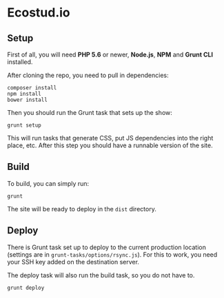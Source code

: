 # Ecostud.io

## Setup

First of all, you will need **PHP 5.6** or newer, **Node.js**, **NPM** and **Grunt CLI** installed.

After cloning the repo, you need to pull in dependencies:

```shell
composer install
npm install
bower install
```

Then you should run the Grunt task that sets up the show:

```shell
grunt setup
```

This will run tasks that generate CSS, put JS dependencies into the right place, etc. After this step you should have a runnable version of the site.

## Build

To build, you can simply run:

```shell
grunt
```

The site will be ready to deploy in the `dist` directory.

## Deploy

There is Grunt task set up to deploy to the current production location (settings are in `grunt-tasks/options/rsync.js`). For this to work, you need your SSH key added on the destination server.

The deploy task will also run the build task, so you do not have to.

```shell
grunt deploy
```

## Project structure

The server side uses a very simple PHP setup, with **Klein** as a router. Templates are stored in **Mustache** format. There is no database, most information can be directly found in the templates.

The team list on the front page is generated from the data found in `data.php`.

### CSS

**Stylus** is used as a preprocessor, files are stored in the `style` directory. Generated CSS will be stored as `css/main.css`.

There is a Grunt task that you can run to watch for changes in your Stylus files. Whenever you save a Stylus file in your editor, the CSS will be automatically generated. For this to work, you need to run:

```shell
grunt watch
```

If you only want to generate CSS once without watching for changes, you can also use:

```shell
grunt stylus
```

The inclusion order of Stylus files is defined in `stylus/index.styl`.

### Fonts

Fonts are stored in the `fonts` directory. They are generated with FontSquirrel and included in `style/fonts.styl`.

There is an icon font (`fonts/icomoon.*`) that was generated with Icomoon. The `fonts/selection.json` file can be imported to the Icomoon app, icons can be added and new font files saved. Don't forget to add the new `selection.json` to the repo and edit `style/icons.styl` with the new icon definitions (the format is different from the CSS file generated by Icomoon, so you have to transform it).

### Images

Images are stored in the `image` directory.

Android avatars, generated on https://androidify.com in animated GIF format, must be converted into MP4, WebM and JPG formats. Simply place the animated GIFs into `image/android` and run `animgif_convert.sh`.

### Javascript

Script files use the **RequireJS** format. That means you should **NOT** add further `<script>` tags into your templates. `js/main.js` is responsible for starting up the show. `js/require_config.js` houses the RequireJS configuration.

During build, all Javascript files will be built into one single file.

### Templates

Mustache templates are found in the `templates` directory.
